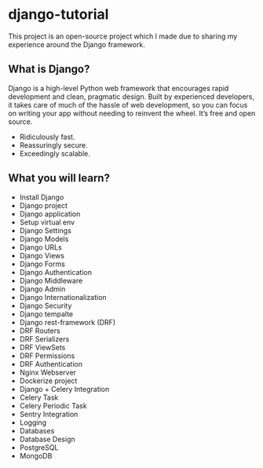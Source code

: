 # django-tutorial

This project is an open-source project which I made due to sharing my experience around the Django framework.

## What is Django?

Django is a high-level Python web framework that encourages rapid development and clean, pragmatic design. Built by experienced developers, it takes care of much of the hassle of web development, so you can focus on writing your app without needing to reinvent the wheel. It’s free and open source.

- Ridiculously fast.
- Reassuringly secure.
- Exceedingly scalable.

## What you will learn?

- Install Django
- Django project
- Django application
- Setup virtual env
- Django Settings
- Django Models
- Django URLs
- Django Views
- Django Forms
- Django Authentication
- Django Middleware
- Django Admin
- Django Internationalization
- Django Security
- Django tempalte
- Django rest-framework (DRF)
- DRF Routers
- DRF Serializers
- DRF ViewSets
- DRF Permissions
- DRF Authentication
- Nginx Webserver
- Dockerize project
- Django + Celery Integration
- Celery Task
- Celery Periodic Task
- Sentry Integration
- Logging
- Databases
- Database Design
- PostgreSQL
- MongoDB 